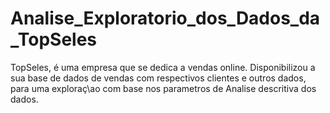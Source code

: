 # Analise_Exploratorio_dos_Dados_da_TopSeles
 
TopSeles, é uma empresa que se dedica a vendas online. 
Disponibilizou a sua base de dados de vendas com respectivos clientes e outros dados, para uma exploraç\ao com base nos parametros de Analise descritiva dos dados.
